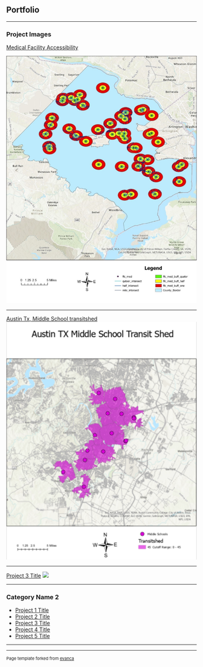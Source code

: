 ## Portfolio

---

### Project Images

[Medical Facility Accessibility](/sample_page)

<img src="images/PY%20Project%20pic.jpg?raw=true"/>

---
[Austin Tx, Middle School transitshed](/pdf/sample_presentation.pdf)
<img src="images/Austin%20Texas%20Middle%20Schoold%20transit%20shed.png?raw=true"/>

---
[Project 3 Title](http://example.com/)
<img src="images/dummy_thumbnail.jpg?raw=true"/>

---

### Category Name 2

- [Project 1 Title](http://example.com/)
- [Project 2 Title](http://example.com/)
- [Project 3 Title](http://example.com/)
- [Project 4 Title](http://example.com/)
- [Project 5 Title](http://example.com/)

---




---
<p style="font-size:11px">Page template forked from <a href="https://github.com/evanca/quick-portfolio">evanca</a></p>
<!-- Remove above link if you don't want to attibute -->
